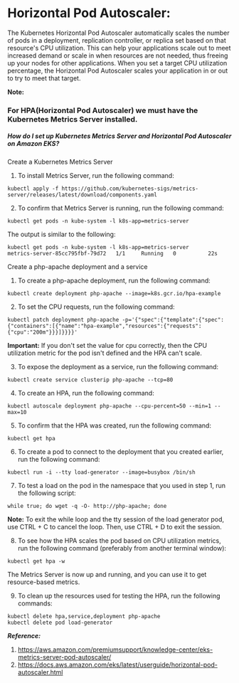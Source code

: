 # Horizontal Pod Autoscaler:

The Kubernetes Horizontal Pod Autoscaler automatically scales the number of pods in a deployment, replication controller, or replica set based on that resource's CPU utilization. This can help your applications scale out to meet increased demand or scale in when resources are not needed, thus freeing up your nodes for other applications. When you set a target CPU utilization percentage, the Horizontal Pod Autoscaler scales your application in or out to try to meet that target.

**Note:**
### For HPA(Horizontal Pod Autoscaler) we must have the Kubernetes Metrics Server installed.

##### How do I set up Kubernetes Metrics Server and Horizontal Pod Autoscaler on Amazon EKS?
Create a Kubernetes Metrics Server

1.    To install Metrics Server, run the following command:

`kubectl apply -f https://github.com/kubernetes-sigs/metrics-server/releases/latest/download/components.yaml`

2.    To confirm that Metrics Server is running, run the following command:

`kubectl get pods -n kube-system -l k8s-app=metrics-server`

The output is similar to the following:
```
kubectl get pods -n kube-system -l k8s-app=metrics-server
metrics-server-85cc795fbf-79d72   1/1     Running   0          22s
```
Create a php-apache deployment and a service

1.    To create a php-apache deployment, run the following command:

`kubectl create deployment php-apache --image=k8s.gcr.io/hpa-example`

2.    To set the CPU requests, run the following command:

`kubectl patch deployment php-apache -p='{"spec":{"template":{"spec":{"containers":[{"name":"hpa-example","resources":{"requests":{"cpu":"200m"}}}]}}}}'`

**Important:** If you don't set the value for cpu correctly, then the CPU utilization metric for the pod isn't defined and the HPA can't scale.

3.    To expose the deployment as a service, run the following command:

`kubectl create service clusterip php-apache --tcp=80`

4.    To create an HPA, run the following command:

`kubectl autoscale deployment php-apache --cpu-percent=50 --min=1 --max=10`

5.    To confirm that the HPA was created, run the following command:

`kubectl get hpa`

6.    To create a pod to connect to the deployment that you created earlier, run the following command:

`kubectl run -i --tty load-generator --image=busybox /bin/sh`

7.    To test a load on the pod in the namespace that you used in step 1, run the following script:

`while true; do wget -q -O- http://php-apache; done`

**Note:** To exit the while loop and the tty session of the load generator pod, use CTRL + C to cancel the loop. Then, use CTRL + D to exit the session.

8.    To see how the HPA scales the pod based on CPU utilization metrics, run the following command (preferably from another terminal window):

`kubectl get hpa -w`

The Metrics Server is now up and running, and you can use it to get resource-based metrics.

9. To clean up the resources used for testing the HPA, run the following commands:
```
kubectl delete hpa,service,deployment php-apache
kubectl delete pod load-generator
```

***Reference:***
1. https://aws.amazon.com/premiumsupport/knowledge-center/eks-metrics-server-pod-autoscaler/
2. https://docs.aws.amazon.com/eks/latest/userguide/horizontal-pod-autoscaler.html
